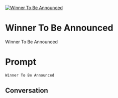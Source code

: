 
[![Winner To Be Announced](https://flow-prompt-covers.s3.us-west-1.amazonaws.com/icon/Impressionist/i2.png)]()
# Winner To Be Announced 
Winner To Be Announced

# Prompt

```
Winner To Be Announced 
```

## Conversation




